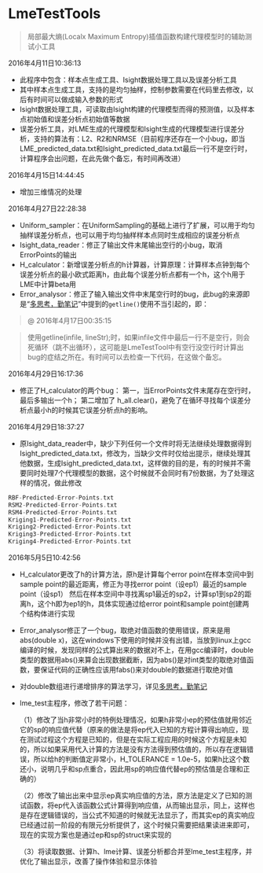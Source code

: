 # LmeTestTools
> 局部最大熵(Localx Maximum Entropy)插值函数构建代理模型时的辅助测试小工具


2016年4月11日10:36:13

* 此程序中包含：样本点生成工具、Isight数据处理工具以及误差分析工具
* 其中样本点生成工具，支持的是均匀抽样，控制参数需要在代码里去修改，以后有时间可以做成输入参数的形式
* Isight数据处理工具，可读取由Isight构建的代理模型而得的预测值，以及样本点初始值和误差分析点初始值等数据
* 误差分析工具，对LME生成的代理模型和Isight生成的代理模型进行误差分析，支持的算法有：L2、R2和NRMSE（目前程序还存在一个小bug，即当LME_predicted_data.txt和Isight_predicted_data.txt最后一行不是空行时，计算程序会出问题，在此先做个备忘，有时间再改进）


2016年4月15日14:44:45

* 增加三维情况的处理


2016年4月27日22:28:38

* Uniform_sampler：在UniformSampling的基础上进行了扩展，可以用于均匀抽样误差分析点，也可以用于均匀抽样样本点同时生成相应的误差分析点
* Isight_data_reader：修正了输出文件末尾输出空行的小bug，取消ErrorPoints的输出
* H_calculator：新增误差分析点的h计算器，计算原理：计算样本点钟到每个误差分析点的最小欧式距离h，由此每个误差分析点都有一个h，这个h用于LME中计算beta用
* Error_analysor：修正了输入输出文件中末尾空行时的bug，此bug的来源即是“[多思考，勤笔记][1]”中提到的`getline()`使用不当引起的，即：

> @ 2016年4月17日00:35:15

>使用getline(infile, lineStr);时，如果infile文件中最后一行不是空行，则会死循环（跳不出循环），这可能是LmeTestTool中有空行没空行时计算出bug的症结之所在。有时间可以去检查一下代码，在这做个备忘。


2016年4月29日16:17:36

* 修正了H_calculator的两个bug：
第一，当ErrorPoints文件末尾存在空行时，最后多输出一个h；
第二增加了 h_all.clear()，避免了在循环寻找每个误差分析点最小h的时候其它误差分析点h的影响。


2016年4月29日18:37:27

* 原Isight_data_reader中，缺少下列任何一个文件时将无法继续处理数据得到Isight_predicted_data.txt，修改为，当缺少文件时仅给出提示，继续处理其他数据，生成Isight_predicted_data.txt，这样做的目的是，有的时候并不需要同时处理7个代理模型的数据，这个时候就不会同时有7份数据，为了处理这样的情况，做此修改
```cpp
RBF-Predicted-Error-Points.txt
RSM2-Predicted-Error-Points.txt
RSM4-Predicted-Error-Points.txt
Kriging1-Predicted-Error-Points.txt
Kriging2-Predicted-Error-Points.txt
Kriging3-Predicted-Error-Points.txt
Kriging4-Predicted-Error-Points.txt
```


2016年5月5日10:42:56

* H_calculator更改了h的计算方法，原h是计算每个error point在样本空间中到sample point的最近距离，修正为寻找error point（设ep1）最近的sample point（设sp1） 然后在样本空间中寻找离sp1最近的sp2，计算sp1到sp2的距离h，这个h即为ep1的h，具体实现通过给error point和sample point创建两个结构体进行实现

* Error_analysor修正了一个bug，取绝对值函数的使用错误，原来是用abs(double x)，这在windows下使用的时候并没有出错，当放到linux上gcc编译的时候，发现同样的公式算出来的数据对不上，在用gcc编译时，double类型的数据用abs()来算会出现数据截断，因为abs()是对int类型的取绝对值函数，要保证代码的正确性应该用fabs()来对double的数据进行取绝对值

* 对double数组进行递增排序的算法学习，详见[多思考，勤笔记][1]

* lme_test主程序，修改了若干问题：

	（1）修改了当h非常小时的特例处理情况，如果h非常小ep的预估值就用邻近它的sp的响应值代替（原来的做法是将ep代入已知的方程计算得出响应，现在测试过程这个方程是已知的，但是在实际工程应用的时候这个方程是未知的，所以如果采用代入计算的方法是没有方法得到预估值的，所以存在逻辑错误，所以给h的判断值定非常小，H_TOLERANCE = 1.0e-5，如果h比这个数还小，说明几乎和sp点重合，因此用sp的响应值代替ep的预估值是合理和正确的）

	（2）修改了输出出来中显示ep真实响应值的方法，原方法是定义了已知的测试函数，将ep代入该函数公式计算得到响应值，从而输出显示，同上，这样也是存在逻辑错误的，当公式不知道的时候就无法显示了，而其实ep的真实响应已经通过前一阶段的有限元分析提供了，这个时候只需要把结果读进来即可，现在的实现方案也是通过ep和sp的struct来实现的

	（3）将读取数据、计算h、lme计算、误差分析都合并至lme_test主程序，并优化了输出显示，改善了操作体验和显示体验



















































[1]: http://liaohuming.net/2016/03/31/20160331-%E5%A4%9A%E6%80%9D%E8%80%83%EF%BC%8C%E5%8B%A4%E7%AC%94%E8%AE%B0/
